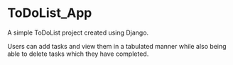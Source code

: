 # ToDoList_App

A simple ToDoList project created using Django.

Users can add tasks and view them in a tabulated manner while also being able to delete tasks which they have completed.


